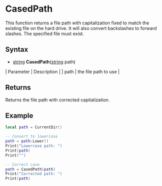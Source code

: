 # CasedPath

This function returns a file path with capitalization fixed to match the existing file on the hard drive. It will also convert backslashes to forward slashes. The specified file must exist.

## Syntax

- [string](https://www.lua.org/manual/5.4/manual.html#6.4) **CasedPath**([string](https://www.lua.org/manual/5.4/manual.html#6.4) path)

| Parameter | Description |
| path | the file path to use |

## Returns
Returns the file path with corrected capitalization.

## Example

```lua
local path = CurrentDir()

-- Convert to lowercase
path = path:Lower()
Print("Lowercase path: ")
Print(path)
Print("")

-- Correct case
path = CasedPath(path)
Print("Corrected path: ")
Print(path)
```
